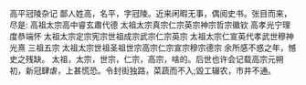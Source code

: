 高平冠陵杂记
鄙人姓高，名平，字冠陵。近来闲暇无事，偶阅史书。张目而来，尽是:
高祖太宗高中睿玄肅代德
太祖太宗真宗仁宗英宗神宗哲宗徽钦
高孝光宁理度恭端怀
太祖太宗定宗宪宗世祖成宗武宗仁宗英宗
太祖太宗仁宣英代孝武世穆神光熹
三祖五宗 太祖太宗世祖圣祖世宗高宗仁宗宣宗穆宗德宗
余所感不惑之年，憾史之残缺。
太祖，太宗，世宗，仁宗，高宗，啥的。后世也许会记载高宗元朔初，新冠肆虐，上甚慌恐。令封街独路，菜蔬而不入;毀工辍农，市井不通。
